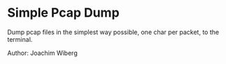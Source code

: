 Simple Pcap Dump
================

Dump pcap files in the simplest way possible, one char per packet, to the terminal.

Author: Joachim Wiberg

